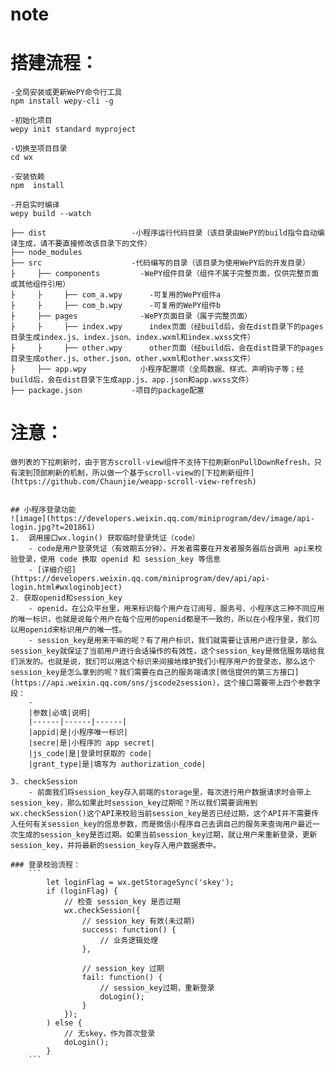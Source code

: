 # note


# 搭建流程：
	-全局安装或更新WePY命令行工具
	npm install wepy-cli -g

	-初始化项目
	wepy init standard myproject

	-切换至项目目录
	cd wx

	-安装依赖
	npm  install

	-开启实时编译
	wepy build --watch

	├── dist                   -小程序运行代码目录（该目录由WePY的build指令自动编译生成，请不要直接修改该目录下的文件）
	├── node_modules           
	├── src                    -代码编写的目录（该目录为使用WePY后的开发目录）
	├     ├── components         -WePY组件目录（组件不属于完整页面，仅供完整页面或其他组件引用）
	├     ├     ├── com_a.wpy      -可复用的WePY组件a
	├     ├     ├── com_b.wpy      -可复用的WePY组件b
	├     ├── pages              -WePY页面目录（属于完整页面）
	├     ├     ├── index.wpy      index页面（经build后，会在dist目录下的pages目录生成index.js、index.json、index.wxml和index.wxss文件）
	├     ├     ├── other.wpy      other页面（经build后，会在dist目录下的pages目录生成other.js、other.json、other.wxml和other.wxss文件）
	├     ├── app.wpy            小程序配置项（全局数据、样式、声明钩子等；经build后，会在dist目录下生成app.js、app.json和app.wxss文件）
	├── package.json           -项目的package配置


# 注意：
	做列表的下拉刷新时，由于官方scroll-view组件不支持下拉刷新onPullDownRefresh，只有滚到顶部刷新的机制，所以做一个基于scroll-view的[下拉刷新组件](https://github.com/Chaunjie/weapp-scroll-view-refresh)


	## 小程序登录功能
	![image](https://developers.weixin.qq.com/miniprogram/dev/image/api-login.jpg?t=201861)
	1.	调用接口wx.login() 获取临时登录凭证（code）
		- code是用户登录凭证（有效期五分钟）。开发者需要在开发者服务器后台调用 api来校验登录，使用 code 换取 openid 和 session_key 等信息
		- [详细介绍](https://developers.weixin.qq.com/miniprogram/dev/api/api-login.html#wxloginobject)
	2. 获取openid和session_key
		- openid，在公众平台里，用来标识每个用户在订阅号、服务号、小程序这三种不同应用的唯一标识，也就是说每个用户在每个应用的openid都是不一致的，所以在小程序里，我们可以用openid来标识用户的唯一性。
		- session_key是用来干嘛的呢？有了用户标识，我们就需要让该用户进行登录，那么session_key就保证了当前用户进行会话操作的有效性，这个session_key是微信服务端给我们派发的。也就是说，我们可以用这个标识来间接地维护我们小程序用户的登录态，那么这个session_key是怎么拿到的呢？我们需要在自己的服务端请求[微信提供的第三方接口](https://api.weixin.qq.com/sns/jscode2session)，这个接口需要带上四个参数字段：
		- 
		|参数|必填|说明|
		|------|------|------|
		|appid|是|小程序唯一标识|
		|secre|是|小程序的 app secret|
		|js_code|是|登录时获取的 code|
		|grant_type|是|填写为 authorization_code|

	3. checkSession
		- 前面我们将session_key存入前端的storage里，每次进行用户数据请求时会带上session_key，那么如果此时session_key过期呢？所以我们需要调用到wx.checkSession()这个API来校验当前session_key是否已经过期，这个API并不需要传入任何有关session_key的信息参数，而是微信小程序自己去调自己的服务来查询用户最近一次生成的session_key是否过期。如果当前session_key过期，就让用户来重新登录，更新session_key，并将最新的session_key存入用户数据表中。

	### 登录校验流程：
		```
			let loginFlag = wx.getStorageSync('skey');
			if (loginFlag) {
			    // 检查 session_key 是否过期
			    wx.checkSession({
			        // session_key 有效(未过期)
			        success: function() {
			            // 业务逻辑处理
			        },
			    
			        // session_key 过期
			        fail: function() {
			            // session_key过期，重新登录
			            doLogin();
			        }
			    });
			) else {
			    // 无skey，作为首次登录
			    doLogin();
			}
		```
